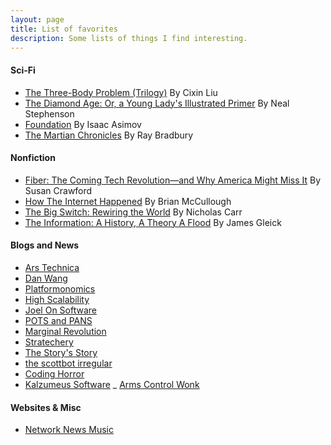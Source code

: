 ```yaml
---
layout: page
title: List of favorites
description: Some lists of things I find interesting. 
---
```


#### Sci-Fi
- [The Three-Body Problem (Trilogy)](pages/three-body.html) By Cixin Liu
- [The Diamond Age: Or, a Young Lady's Illustrated Primer](pages/diamond-age.html) By Neal Stephenson
- [Foundation](pages/foundation.html) By Isaac Asimov
- [The Martian Chronicles](pages/martain-chronicles.html) By Ray Bradbury

#### Nonfiction
- [Fiber: The Coming Tech Revolution―and Why America Might Miss It](pages/fiber.html) By Susan Crawford
- [How The Internet Happened](pages/how-the-internet.html) By Brian McCullough
- [The Big Switch: Rewiring the World](pages/big-switch.html) By Nicholas Carr
- [The Information: A History, A Theory A Flood](pages/the-information.html) By James Gleick

#### Blogs and News
- [Ars Technica](https://arstechnica.com/)
- [Dan Wang](https://danwang.co/) 
- [Platformonomics](http://www.platformonomics.com/)
- [High Scalability](http://highscalability.com/)
- [Joel On Software](https://www.joelonsoftware.com/)
- [POTS and PANS](https://potsandpansbyccg.com/) 
- [Marginal Revolution](https://marginalrevolution.com/)
- [Stratechery](https://stratechery.com/)
- [The Story's Story](https://jakeseliger.com/) 
- [the scottbot irregular](https://scottbot.net/)
- [Coding Horror](https://blog.codinghorror.com/)
- [Kalzumeus Software](https://www.kalzumeus.com/) 
_ [Arms Control Wonk](https://www.armscontrolwonk.com)
 
#### Websites & Misc
- [Network News Music](https://www.networknewsmusic.com/)
